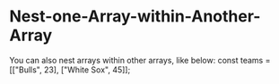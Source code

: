 # Nest-one-Array-within-Another-Array

You can also nest arrays within other arrays,
like below:
const teams = [["Bulls", 23], ["White Sox", 45]];
